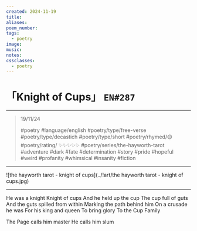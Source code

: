 ```yaml
---
created: 2024-11-19
title:
aliases:
poem_number:
tags:
  - poetry
image:
music:
notes:
cssclasses:
  - poetry
---
```

# 「Knight of Cups」 `EN#287`

---

> 19/11/24
> 
> #poetry 
> #language/english 
> #poetry/type/free-verse #poetry/type/decastich #poetry/type/short 
> #poetry/rhymed/🟡 
> #poetry/rating/ ✨✨✨✨✨ 
> #poetry/series/the-hayworth-tarot
> #adventure #dark #fate #determination #story #pride #hopeful #weird #profanity #whimsical #insanity #fiction 

---

![the hayworth tarot - knight of cups](../!art/the hayworth tarot - knight of cups.jpg)


---

He was a knight
Knight of cups
And he held up the cup
The cup full of guts
And the guts spilled from within
Marking the path behind him
On a crusade he was
For his king and queen
To bring glory
To the Cup Family

The Page calls him master
He calls him slum